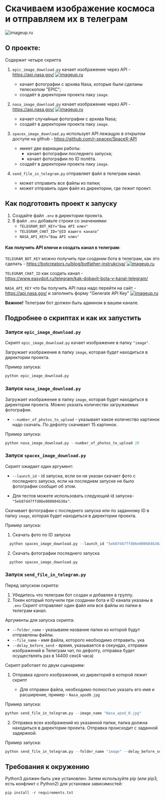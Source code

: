 # Скачиваем изображение космоса и отправляем их в телеграм

![imageup.ru](https://api.nasa.gov/EPIC/archive/natural/2019/05/30/png/epic_1b_20190530011359.png?api_key=DEMO_KEY)
## О проекте: 

Содержит четыре скрипта
1. `epic_image_download.py` качает изображение через API - https://api.nasa.gov/ 
[![imageup.ru](https://imageup.ru/img66/3990243/chrome_vk1pf4jils.png)](https://imageup.ru/img66/3990243/chrome_vk1pf4jils.png.html)
    * качает фотографии с архива Nasa, которые были сделаны телескопом "EPIC";
    * создаёт в директории проекта паку `image`.

2. `nasa_image_download.py`  качает изображение через API - https://api.nasa.gov/
[![imageup.ru](https://imageup.ru/img169/3990246/chrome_bctr4faxhc.png)](https://imageup.ru/img169/3990246/chrome_bctr4faxhc.png.html)
   * качает случайные фотографии с архива Nasa;
   * создаёт в директории проекта паку `image`.
    
3. `spacex_image_download.py` использует API лежащую в открытом доступе на github - https://github.com/r-spacex/SpaceX-API
    * имеет две вариации работы:
      * качает фотографии последнего запуска;
      * качает фотографии по ID полёта.
    * создаёт в директории проекта паку `image`.

4. `send_file_in_telegram.py` отправляет файл в телеграм канал.
    * может отправить все файлы из папки;
    * может отправить один файл из директории, где лежит проект.

## Как подготовить проект к запуску

1. Создайте файл  `.env`  в директории проекта.
2. В файл  `.env`  добавьте строки со значениями:
   - `TELEGRAM_BOT_KEY="Ваш API ключ"`
   - `TELEGRAM_CHAT_ID="@ID вашего канала"`
   - `NASA_API_KEY="Ваш API ключ"`

#### Как получить API ключи и создать канал в телеграм:

`TELEGRAM_BOT_KEY` можно получить при создании бота в телеграм, как это сделать - https://botcreators.ru/blog/botfather-instrukciya/
[![imageup.ru](https://imageup.ru/img120/3990253/telegram_trpah8babz.jpg)](https://imageup.ru/img120/3990253/telegram_trpah8babz.jpg.html)

`TELEGRAM_CHAT_ID` как создать канал - https://www.easydoit.ru/telegram/kak-dobavit-bota-v-kanal-telegram/

`NASA_API_KEY` что бы получить API nasa надо перейти на сайт - https://api.nasa.gov/ и заполнить форму "Generate API Key"
[![imageup.ru](https://imageup.ru/img154/3993663/chrome_327t9ltrsk.png)](https://imageup.ru/img154/3993663/chrome_327t9ltrsk.png.html)


__Важное!__ Телеграм бот должен быть админом в вашем канале.

## Подробнее о скриптах и как их запустить

### Запуск `epic_image_download.py`

Скрипт `epic_image_download.py` качает изображение в папку `"image"`.

Загружает изображение в папку `image`, которая будет находиться в директории проекта.

Пример запуска:

```python
python epic_image_download.py
```


### Запуск `nasa_image_download.py` 

Загружает изображение в папку `image`, которая будет находиться в директории проекта.
Можно указать количество загружаемых фотографии.

* `--number_of_photos_to_upload` - указывает какое количество картинок надо скачать. По дефолту скачивает 15 картинок.

Пример запуска:

```python
python nasa_image_download.py --number_of_photos_to_upload 20
```

### Запуск `spacex_image_download.py` 
Скрипт ожидает один аргумент:

* `--launch_id` - id запуска, если он не указан скачает фото с последнего запуска, если на последнем запуске не было фотографии сообщит об этом.

* Для тестов можете использовать следующий id запуска- `"5eb87d47ffd86e000604b38a"`.
  
Скачивает фотографии с последнего запуска или по заданному ID в папку `image`, которая будет находиться в директории проекта.

Пример запуска:

1. Скачать фото по ID запуска
```python
  python spacex_image_download.py --launch_id "5eb87d47ffd86e000604b38a"
```
2. Скачать фотографии последнего запуска
```python
  python spacex_image_download.py
```

### Запуск `send_file_in_telegram.py`

Перед запуском скрипта:
1. Убедитесь что телеграм бот создан и добавлен в группу.
2. Токен который получили при создании бота и ID канала указаны в `.env`
Скрипт отправляет один файл или все файлы из папки в телеграм канал.

Аргументы для запуска скрипта:
* `--folder_name` - указываем название папки из которой будут отправлены файлы.
* `--file_name` - имя файла, которого необходимо отправить. ука
* `--delay_before_send` - время, указывается в секундах, отправки изображений в Телеграм чат, по дефолту, отправка будет осуществлять раз в 14400 сек(4 часа)


Скрипт работает по двум сценариям:
1. Отправка одного изображения, из директорий в которой лежит скрипт

   * Для отправки файла, необходимо полностью указать его имя и расширение, пример - `Nasa_apod0.jpg`

Пример запуска:
```python
python send_file_in_telegram.py --image_name "Nasa_apod_0.jpg"
```

2. Отправка всех изображений из указанной папки, папка должна находиться в директории проекта. Отправка происходит с заданной задержкой.

Пример запуска:
```python
python send_file_in_telegram.py --folder_name "image" --delay_before_send 10
```


## Требования к окружению

Python3 должен быть уже установлен.
Затем используйте pip (или pip3, есть конфликт с Python2) для установки зависимостей:

```python
pip install -r requirements.txt
```



